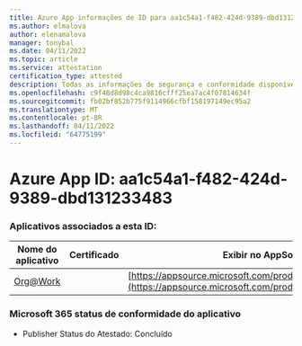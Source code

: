 ```yaml
---
title: Azure App informações de ID para aa1c54a1-f482-424d-9389-dbd131233483
ms.author: elmalova
author: elenamalova
manager: tonybal
ms.date: 04/11/2022
ms.topic: article
ms.service: attestation
certification_type: attested
description: Todas as informações de segurança e conformidade disponíveis para aa1c54a1-f482-424d-9389-dbd131233483.
ms.openlocfilehash: c9f48d8d98c4ca9816cfff25ea7ac4f07814634f
ms.sourcegitcommit: fb02bf852b775f9114966cfbf158197149ec95a2
ms.translationtype: MT
ms.contentlocale: pt-BR
ms.lasthandoff: 04/11/2022
ms.locfileid: "64775199"
---
```

# <a name="azure-app-id-aa1c54a1-f482-424d-9389-dbd131233483"></a>Azure App ID: aa1c54a1-f482-424d-9389-dbd131233483


### <a name="apps-associated-with-this-id"></a>Aplicativos associados a esta ID:
| **Nome do aplicativo** | **Certificado** | **Exibir no AppSource** |
|--------------|---------------|-----------------------|
| [Org@Work](../forward/WA200002461.md) |  | [https://appsource.microsoft.com/product/office/WA200002461](https://appsource.microsoft.com/product/office/WA200002461) |

### <a name="microsoft-365-app-compliance-status"></a>Microsoft 365 status de conformidade do aplicativo
- Publisher Status do Atestado: Concluído

